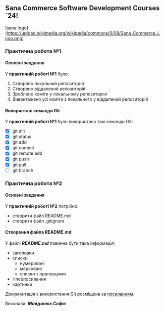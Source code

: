 ## Sana Commerce Software Development Courses `24!
[sana logo] (https://upload.wikimedia.org/wikipedia/commons/0/08/Sana_Commerce_Logo.png)
### Практична робота №1
#### Основні завдання
У **практичній роботі №1** було:
1. Створено локальний репозиторій
2. Створено віддалений репозиторій
3. Зроблено коміти у локальному репозиторію
4. Вивантажено усі коміти з локального у віддалений репозиторій
#### Використані команди Git
У **практичній роботі №1** було використано такі команди Git:
- [x] git init
- [x] git status
- [x] git add
- [x] git commit
- [x] git remote add
- [x] git push
- [x] git pull
- [ ] git branch
### Практична робота №2
#### Основні завдання
У **практичній роботі №2** потрібно:
* створити файл README.md
* створити файл .gitignore
#### Створення файла README.md
У файлі ***README.md*** повинна бути така інформація:
* заголовки
* списки 
	- нумеровані
	- марковані
	- списки з прапорцями
* гіперпосилання
* картинки 

Документація з використання Git розміщена за [посиланням](https://git-scm.com/book/uk/v2/%D0%92%D1%81%D1%82%D1%83%D0%BF-%D0%9F%D1%80%D0%BE-%D1%81%D0%B8%D1%81%D1%82%D0%B5%D0%BC%D1%83-%D0%BA%D0%BE%D0%BD%D1%82%D1%80%D0%BE%D0%BB%D1%8E-%D0%B2%D0%B5%D1%80%D1%81%D1%96%D0%B9).

Виконала: ***Майданюк Софія***